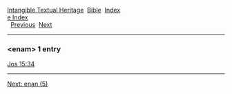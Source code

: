 [Intangible Textual Heritage](../../index)  [Bible](../index) 
[Index](index)   
[e Index](_e_)  
  [Previous](c03666)  [Next](c03668) 

------------------------------------------------------------------------

### &lt;enam&gt; 1 entry

[Jos 15:34](../kjv/jos015.htm#034)  

------------------------------------------------------------------------

[Next: enan (5)](c03668)
